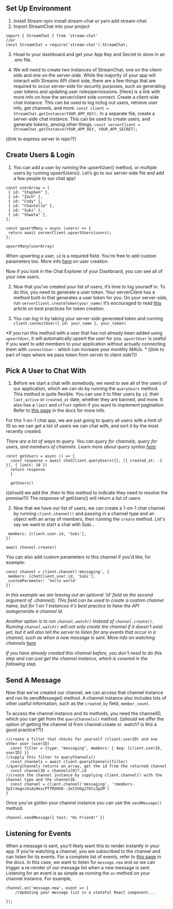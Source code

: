 ## Set Up Environment ##
1. Install Stream npm install stream-chat or yarn add stream-chat.
2. Import StreamChat into your project 
```
import { StreamChat } from 'stream-chat'  
//or 
const StreamChat = require('stream-chat').StreamChat;
```
3. Head to your dashboard and get your App Key and Secret to store in an .env file. 

4. We will need to create two instances of StreamChat, one on the client-side and one on the server-side. While the majority of your app will interact with Streams API client side, there are a few things that are required to occur server-side for security purposes, such as generating user tokens and updating user roles/permissions. [Here] is a link with more info on how the server/client side connect. 
Create a client-side chat instance. This can be used to log in/log out users, retrieve user info, get channels, and more. 
`const client = StreamChat.getInstance(YOUR_APP_KEY);`
In a separate file, create a server-side chat instance. This can be used to create users, and generate tokens, among other things.
`const serverClient = StreamChat.getInstance(YOUR_APP_KEY, YOUR_APP_SECRET);`

((link to express server in repo?))
## Create Users & Login ##

1. You can add a user by running the upsertUser() method, or multiple users by running upsertUsers(). Let’s go to our server-side file and add a few people to our chat app!
 
```
const userArray = [
 { id: "Stephen" },
 { id: "Zach" },
 { id: "Cody" },
 { id: "Chantelle" },
 { id: "Suki" },
 { id: "Shweta" },
];
 
const upsertMany = async (users) => {
 return await serverClient.upsertUsers(users);
};
 
upsertMany(userArray)
```
When upserting a user, `id` is a required field. You're free to add custom parameters too. More info [here](https://getstream.io/chat/docs/node/update_users/?language=javascript) on user creation.

Now if you look in the Chat Explorer of your Dashboard, you can see all of your new users. 
 
 
2. Now that you’ve created your list of users, it’s time to log yourself in. To do this, you need to generate a user token. Your serverClient has a method built-in that generates a user token for you. On your server-side, run `serverClient.createToken(your_name)`
It’s encouraged to read [this](https://getstream.zendesk.com/hc/en-us/articles/360060576774-Token-Creation-Best-Practices) article on best practices for token creation. 
 
 
3. You can log in by taking your server-side generated token and running `client.connectUser({ id: your_name }, your_token)`

*If you run this method with a user that has not already been added using `upsertUser`, it will automatically upsert the user for you. `upsertUser` is useful if you want to add members to your application without actually connecting them with `connectUser` - which can increase your monthly MAUs. *
((link to part of repo where we pass token from server to client side?))


## Pick A User to Chat With ##
1. Before we start a chat with somebody, we need to see all of the users of our application, which we can do by running the `queryUsers` method. This method is quite flexible. You can use it to filter users by `id`, their `last_active` or `created_at` date, whether they are banned, and more. It also has a `limit` and `offset` option if you want to implement pagination. Refer to [this page](https://getstream.io/chat/docs/node/query_users/?language=javascript) in the docs for more info. 

For this 1-on-1 chat app, we are just going to query all users with a limit of 10 so we can get a list of users we can chat with, and sort it by the most recently created. 

*There are a lot of ways to query. You can query for channels, query for users, and members of channels. Learn more about query syntax [here](https://getstream.io/chat/docs/react/query_syntax/?language=js)*

```
const getUsers = async () => {
  const response = await chatClient.queryUsers({}, [{ created_at: -1 }], { limit: 10 })
  return response
  }
  
  getUsers()
```
((should we add the .then to this method to indicate they need to resolve the promise?)) 
The response of getUsers() will return a list of users.



2. Now that we have our list of users, we can create a 1-on-1 chat channel by running `client.channel()` and passing in a channel type and an object with an array of members, then running the `create` method.
Let's say we want to start a chat with Suki...
```const channel = client.channel('messaging', {
 members: [client.user.id, 'Suki'],
})
 
await channel.create()
```


You can also add custom parameters to this channel if you'd like, for example:
```
const channel = client.channel('messaging', {
 members: [chatClient.user.id, 'Suki'],
 customParameter: 'hello world'
})
```


*In this example we are leaving out an optional ‘id’ field as the second argument of .channel(). This field can be used to create a custom channel name, but for 1 on 1 instances it's best practice to have the API autogenerate a channel id.*

*Another option is to run `channel.watch()` instead of `channel.create()`. Running `channel.watch()` will not only create the channel if it doesn't exist yet, but it will also tell the server to listen for any events that occur in a channel, such as when a new message is sent. More info on watching channels [here](https://getstream.io/chat/docs/node/watch_channel/?language=javascript)*

*If you have already created this channel before, you don't need to do this step and can just get the channel instance, which is covered in the following step.*


## Send A Message ##

Now that we’ve created our channel, we can access that channel instance and run its sendMessage() method. A channel instance also includes lots of other useful information, such as the `created_by` field, `member_count`. 


To access the channel instance and its methods, you need the channelID, which you can get from the `queryChannels()` method.
((should we offer the option of getting the channel id from channel.create or .watch? is this a good practice??))

```
//create a filter that checks for yourself (client.userID) and one other user (userID)
  const filter = {type: "messaging", members: { $eq: [client.userID, userID] }}
//supply this filter to queryChannels()
  const channels = await client.queryChannels(filter)
//queryChannels returns an array, get the id from the returned channel
  const channelID = channels[0]?.id
//create the channel instance by supplying client.channel() with the channel type and the channelID.
  const channel = client.channel('messaging', '!members-5pIrXogxJ4iAz0eicPTfMZHX9--ZeISVOgJ7Dts3g2M')
}
```
Once you’ve gotten your channel instance you can use the `sendMessage()` method. 
```
channel.sendMessage({ text: "Hi Friend!" })
```


## Listening for Events ##

When a message is sent, you'll likely want this to render instantly in your app. If you're watching a channel, you are subscribed to the channel and can listen for its events. For a complete list of events, refer to [this page](https://getstream.io/chat/docs/react/event_object/?language=js) in the docs.
In this case, we want to listen for `message.new` and so we can trigger a re-render of our message list when a new message is sent.
Listening for an event is as simple as running the `on` method on your channel instance. For example,
```
channel.on('message.new', event => { 
    //Updating your message list in a stateful React component...
    
});
```
